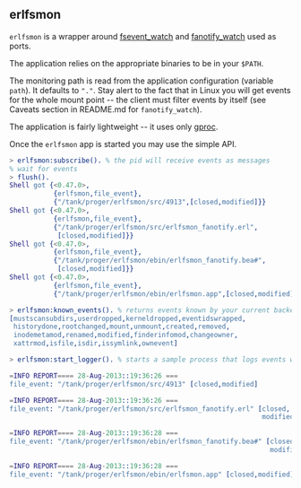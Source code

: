 ## erlfsmon

`erlfsmon` is a wrapper around [fsevent_watch](https://github.com/proger/fsevent_watch)
and [fanotify_watch](https://github.com/proger/fanotify_watch) used as ports.

The application relies on the appropriate binaries to be in your `$PATH`.

The monitoring path is read from the application configuration (variable `path`). It defaults to `"."`.
Stay alert to the fact that in Linux you will get events for the whole
mount point -- the client must filter events by itself (see Caveats section in README.md for `fanotify_watch`).

The application is fairly lightweight -- it uses only [gproc](https://github.com/uwiger/gproc).

Once the `erlfsmon` app is started you may use the simple API.

```erlang
> erlfsmon:subscribe(). % the pid will receive events as messages
% wait for events
> flush(). 
Shell got {<0.47.0>,
           {erlfsmon,file_event},
           {"/tank/proger/erlfsmon/src/4913",[closed,modified]}}
Shell got {<0.47.0>,
           {erlfsmon,file_event},
           {"/tank/proger/erlfsmon/src/erlfsmon_fanotify.erl",
            [closed,modified]}}
Shell got {<0.47.0>,
           {erlfsmon,file_event},
           {"/tank/proger/erlfsmon/ebin/erlfsmon_fanotify.bea#",
            [closed,modified]}}
Shell got {<0.47.0>,
           {erlfsmon,file_event},
           {"/tank/proger/erlfsmon/ebin/erlfsmon.app",[closed,modified]}}

> erlfsmon:known_events(). % returns events known by your current backend
[mustscansubdirs,userdropped,kerneldropped,eventidswrapped,
 historydone,rootchanged,mount,unmount,created,removed,
 inodemetamod,renamed,modified,finderinfomod,changeowner,
 xattrmod,isfile,isdir,issymlink,ownevent]

> erlfsmon:start_logger(). % starts a sample process that logs events with error_logger

=INFO REPORT==== 28-Aug-2013::19:36:26 ===
file_event: "/tank/proger/erlfsmon/src/4913" [closed,modified]

=INFO REPORT==== 28-Aug-2013::19:36:26 ===
file_event: "/tank/proger/erlfsmon/src/erlfsmon_fanotify.erl" [closed,
                                                               modified]

=INFO REPORT==== 28-Aug-2013::19:36:28 ===
file_event: "/tank/proger/erlfsmon/ebin/erlfsmon_fanotify.bea#" [closed,
                                                                 modified]

=INFO REPORT==== 28-Aug-2013::19:36:28 ===
file_event: "/tank/proger/erlfsmon/ebin/erlfsmon.app" [closed,modified]
```

